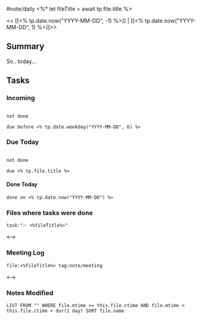 #note/daily 
<%* 
let fileTitle = await tp.file.title
%>

<< [[<% tp.date.now("YYYY-MM-DD", -1) %>]] | [[<% tp.date.now("YYYY-MM-DD", 1) %>]]>>


## Summary
So.. today...

## Tasks
### Incoming 
```tasks

not done

due before <% tp.date.weekday("YYYY-MM-DD", 6) %>

```

### Due Today
```tasks

not done

due <% tp.file.title %>

```

#### Done Today
 

```tasks
done on <% tp.date.now("YYYY-MM-DD") %>
```


### Files where tasks were done
```expander
task:"✅ <%fileTitle%>"
```
 
 
<-->

### Meeting Log
```expander
file:<%fileTitle%> tag:note/meeting 
```
 
 
<-->

### Notes Modified
```dataview
LIST FROM "" WHERE file.mtime >= this.file.ctime AND file.mtime < this.file.ctime + dur(1 day) SORT file.name
```
